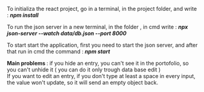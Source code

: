 To initializa the react project, go in a terminal, in the project folder, and write : <b><i> npm install </i></b>

To run the json server in a new terminal, in the folder , in cmd write : <b><i> npx json-server --watch data/db.json --port 8000  </i></b>

To start start the application, first you need to start the json server, and after that run in cmd the command :  <b><i> npm start </i></b>

<b>Main problems </b> : if you hide an entry, you can't see it in the portofolio, so you can't unhide it ( you can do it only trough data base edit ) 
<br />
If you want to edit an entry, if you don't type at least a space in every input, the value won't update, so it will send an empty object back.
